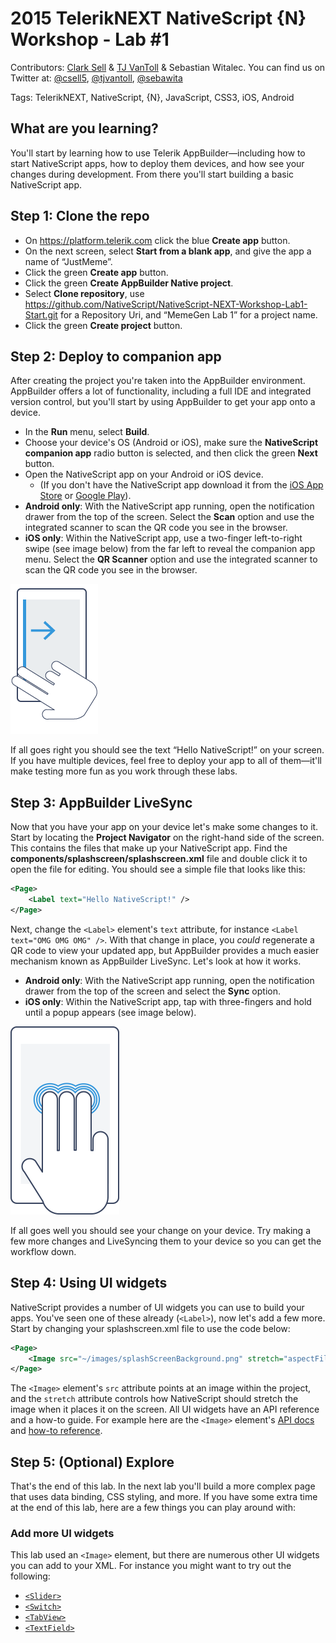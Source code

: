 # 2015 TelerikNEXT NativeScript {N} Workshop - Lab #1

Contributors: [Clark Sell](http://csell.net) & [TJ VanToll](http://tjvantoll.com/) & Sebastian Witalec. You can find us on Twitter at: [@csell5](https://twitter.com/csell5), [@tjvantoll](https://twitter.com/tjvantoll), [@sebawita](https://twitter.com/sebawita)

Tags: TelerikNEXT, NativeScript, {N}, JavaScript, CSS3, iOS, Android

## What are you learning?

You'll start by learning how to use Telerik AppBuilder—including how to start NativeScript apps, how to deploy them devices, and how see your changes during development. From there you'll start building a basic NativeScript app.

## Step 1: Clone the repo

* On <https://platform.telerik.com> click the blue **Create app** button.
* On the next screen, select **Start from a blank app**, and give the app a name of “JustMeme”.
* Click the green **Create app** button.
* Click the green **Create AppBuilder Native project**.
* Select **Clone repository**, use https://github.com/NativeScript/NativeScript-NEXT-Workshop-Lab1-Start.git for a Repository Uri, and “MemeGen Lab 1” for a project name.
* Click the green **Create project** button.

## Step 2: Deploy to companion app

After creating the project you're taken into the AppBuilder environment. AppBuilder offers a lot of functionality, including a full IDE and integrated version control, but you'll start by using AppBuilder to get your app onto a device.

* In the **Run** menu, select **Build**.
* Choose your device's OS (Android or iOS), make sure the **NativeScript companion app** radio button is selected, and then click the green **Next** button.
* Open the NativeScript app on your Android or iOS device.
	* (If you don't have the NativeScript app download it from the [iOS App Store](https://itunes.apple.com/us/app/nativescript/id882561588?mt=8) or [Google Play](https://play.google.com/store/apps/details?id=com.telerik.NativeScript&hl=en)).
* **Android only**: With the NativeScript app running, open the notification drawer from the top of the screen. Select the **Scan** option and use the integrated scanner to scan the QR code you see in the browser.
* **iOS only**: Within the NativeScript app, use a two-finger left-to-right swipe (see image below) from the far left to reveal the companion app menu. Select the **QR Scanner** option and use the integrated scanner to scan the QR code you see in the browser.

![](swipe.png)

If all goes right you should see the text “Hello NativeScript!” on your screen. If you have multiple devices, feel free to deploy your app to all of them—it'll make testing more fun as you work through these labs.

## Step 3: AppBuilder LiveSync

Now that you have your app on your device let's make some changes to it. Start by locating the **Project Navigator** on the right-hand side of the screen. This contains the files that make up your NativeScript app. Find the **components/splashscreen/splashscreen.xml** file and double click it to open the file for editing. You should see a simple file that looks like this:

```xml
<Page>
    <Label text="Hello NativeScript!" />
</Page>
```

Next, change the `<Label>` element's `text` attribute, for instance `<Label text="OMG OMG OMG" />`. With that change in place, you *could* regenerate a QR code to view your updated app, but AppBuilder provides a much easier mechanism known as AppBuilder LiveSync. Let's look at how it works.

* **Android only**: With the NativeScript app running, open the notification drawer from the top of the screen and select the **Sync** option.
* **iOS only**: Within the NativeScript app, tap with three-fingers and hold until a popup appears (see image below).

![](three-finger-tap.png)

If all goes well you should see your change on your device. Try making a few more changes and LiveSyncing them to your device so you can get the workflow down.

## Step 4: Using UI widgets

NativeScript provides a number of UI widgets you can use to build your apps. You've seen one of these already (`<Label>`), now let's add a few more. Start by changing your splashscreen.xml file to use the code below:

```xml
<Page>
    <Image src="~/images/splashScreenBackground.png" stretch="aspectFill" />
</Page>
```

The `<Image>` element's `src` attribute points at an image within the project, and the `stretch` attribute controls how NativeScript should stretch the image when it places it on the screen. All UI widgets have an API reference and a how-to guide. For example here are the `<Image>` element's [API docs](http://docs.nativescript.org/ApiReference/ui/image/Image.html) and [how-to reference](http://docs.nativescript.org/ApiReference/ui/image/HOW-TO.html).

## Step 5: (Optional) Explore

That's the end of this lab. In the next lab you'll build a more complex page that uses data binding, CSS styling, and more. If you have some extra time at the end of this lab, here are a few things you can play around with:

### Add more UI widgets

This lab used an `<Image>` element, but there are numerous other UI widgets you can add to your XML. For instance you might want to try out the following:

* [`<Slider>`](http://docs.nativescript.org/ApiReference/ui/slider/HOW-TO.html)
* [`<Switch>`](http://docs.nativescript.org/ApiReference/ui/switch/HOW-TO.html)
* [`<TabView>`](http://docs.nativescript.org/ApiReference/ui/tab-view/HOW-TO.html)
* [`<TextField>`](http://docs.nativescript.org/ApiReference/ui/text-field/HOW-TO.html)
